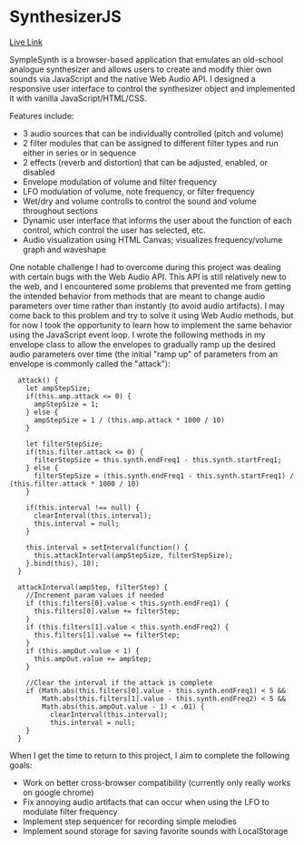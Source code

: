 # SynthesizerJS
[Live Link](https://louis-c-leon.github.io/SympleSynth/)

SympleSynth is a browser-based application that emulates an old-school analogue synthesizer and allows
users to create and modify thier own sounds via JavaScript and the native Web Audio API. I designed a responsive
user interface to control the synthesizer object and implemented it with vanilla JavaScript/HTML/CSS.

Features include:
* 3 audio sources that can be individually controlled (pitch and volume)
* 2 filter modules that can be assigned to different filter types and run either in series or in sequence
* 2 effects (reverb and distortion) that can be adjusted, enabled, or disabled
* Envelope modulation of volume and filter frequency
* LFO modulation of volume, note frequency, or filter frequency
* Wet/dry and volume controlls to control the sound and volume throughout sections
* Dynamic user interface that informs the user about the function of each control, which control the user has selected, etc.
* Audio visualization using HTML Canvas; visualizes frequency/volume graph and waveshape

One notable challenge I had to overcome during this project was dealing with certain bugs with the 
Web Audio API. This API is still relatively new to the web, and I encountered some problems that prevented
me from getting the intended behavior from methods that are meant to change audio parameters over time rather
than instantly (to avoid audio artifacts). I may come back to this problem and try to solve it using Web Audio methods, 
but for now I took the opportunity to learn how to implement the same behavior using the JavaScript event loop. I wrote
the following methods in my envelope class to allow the envelopes to gradually ramp up the desired audio parameters over
time (the initial "ramp up" of parameters from an envelope is commonly called the "attack"):
```
  attack() {
    let ampStepSize;
    if(this.amp.attack <= 0) {
      ampStepSize = 1;
    } else { 
      ampStepSize = 1 / (this.amp.attack * 1000 / 10)
    }

    let filterStepSize;
    if(this.filter.attack <= 0) {
      filterStepSize = this.synth.endFreq1 - this.synth.startFreq1;
    } else {
      filterStepSize = (this.synth.endFreq1 - this.synth.startFreq1) / (this.filter.attack * 1000 / 10)
    }

    if(this.interval !== null) {
      clearInterval(this.interval);
      this.interval = null;
    }

    this.interval = setInterval(function() {
      this.attackInterval(ampStepSize, filterStepSize);
    }.bind(this), 10);
  }
  
  attackInterval(ampStep, filterStep) {
    //Increment param values if needed
    if (this.filters[0].value < this.synth.endFreq1) {
      this.filters[0].value += filterStep;
    }
    if (this.filters[1].value < this.synth.endFreq2) {
      this.filters[1].value += filterStep;
    }
    if (this.ampOut.value < 1) {
      this.ampOut.value += ampStep;
    }
    
    //Clear the interval if the attack is complete
    if (Math.abs(this.filters[0].value - this.synth.endFreq1) < 5 &&
        Math.abs(this.filters[1].value - this.synth.endFreq2) < 5 &&
        Math.abs(this.ampOut.value - 1) < .01) {
          clearInterval(this.interval);
          this.interval = null;
    }
  }
```

When I get the time to return to this project, I aim to complete the following goals:

* Work on better cross-browser compatibility (currently only really works on google chrome)
* Fix annoying audio artifacts that can occur when using the LFO to modulate filter frequency
* Implement step sequencer for recording simple melodies
* Implement sound storage for saving favorite sounds with LocalStorage
